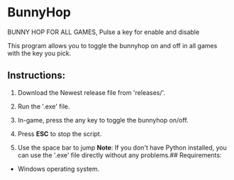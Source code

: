 # BunnyHop
BUNNY HOP FOR ALL GAMES, Pulse a key for enable and disable


This program allows you to toggle the bunnyhop on and off in all games with the key you pick.

## Instructions:
1. Download the Newest release file from 'releases/'.
2. Run the '.exe' file.
3. In-game, press the any key to toggle the bunnyhop on/off.
4. Press **ESC** to stop the script.

5. Use the space bar to jump **Note**: If you don't have Python installed, you can use the '.exe' file directly without any problems.## Requirements:
- Windows operating system.
